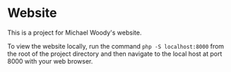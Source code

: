 # Website

This is a project for Michael Woody's website.

To view the website locally, run the command `php -S localhost:8000` from the
root of the project directory and then navigate to the local host at port 8000
with your web browser.
